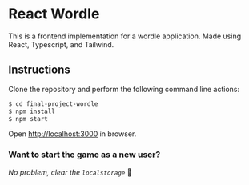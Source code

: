 # React Wordle

This is a frontend implementation for a wordle application.
Made using React, Typescript, and Tailwind.

## Instructions

Clone the repository and perform the following command line actions:

```bash
$ cd final-project-wordle
$ npm install
$ npm start
```

Open [http://localhost:3000](http://localhost:3000) in browser.

### Want to start the game as a new user?

*No problem, clear the `localstorage`* :shushing_face:
